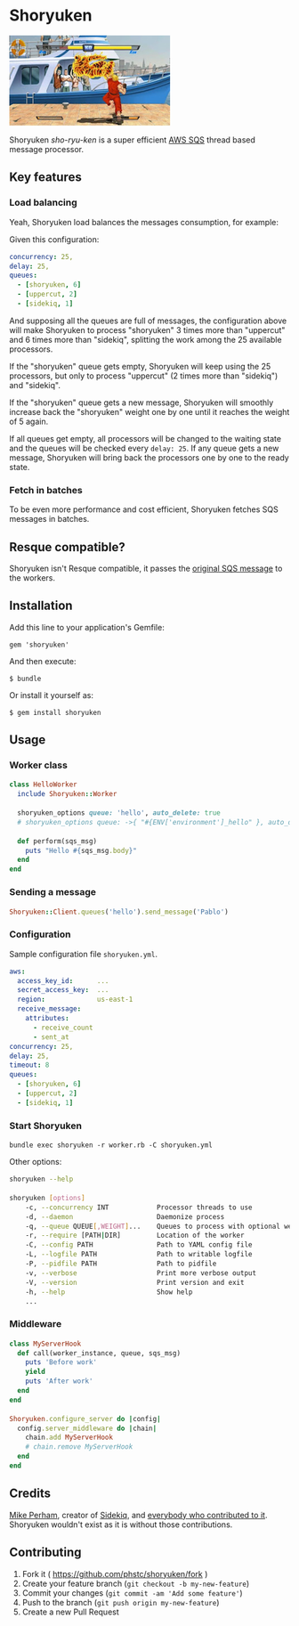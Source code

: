 # Shoryuken

![](shoryuken.jpg)

Shoryuken _sho-ryu-ken_ is a super efficient [AWS SQS](https://aws.amazon.com/sqs/) thread based message processor.

## Key features

### Load balancing

Yeah, Shoryuken load balances the messages consumption, for example:

Given this configuration:

```yaml
concurrency: 25,
delay: 25,
queues:
  - [shoryuken, 6]
  - [uppercut, 2]
  - [sidekiq, 1]
```

And supposing all the queues are full of messages, the configuration above will make Shoryuken to process "shoryuken" 3 times more than "uppercut" and 6 times more than "sidekiq",
splitting the work among the 25 available processors.

If the "shoryuken" queue gets empty, Shoryuken will keep using the 25 processors, but only to process "uppercut" (2 times more than "sidekiq") and "sidekiq".

If the "shoryuken" queue gets a new message, Shoryuken will smoothly increase back the "shoryuken" weight one by one until it reaches the weight of 5 again.

If all queues get empty, all processors will be changed to the waiting state and the queues will be checked every `delay: 25`. If any queue gets a new message, Shoryuken will bring back the processors one by one to the ready state.

### Fetch in batches

To be even more performance and cost efficient, Shoryuken fetches SQS messages in batches.

## Resque compatible?

Shoryuken isn't Resque compatible, it passes the [original SQS message](http://docs.aws.amazon.com/AWSRubySDK/latest/AWS/SQS/ReceivedMessage.html) to the workers.

## Installation

Add this line to your application's Gemfile:

    gem 'shoryuken'

And then execute:

    $ bundle

Or install it yourself as:

    $ gem install shoryuken

## Usage

### Worker class

```ruby
class HelloWorker
  include Shoryuken::Worker

  shoryuken_options queue: 'hello', auto_delete: true
  # shoryuken_options queue: ->{ "#{ENV['environment']_hello" }, auto_delete: true

  def perform(sqs_msg)
    puts "Hello #{sqs_msg.body}"
  end
end
```

### Sending a message

```ruby
Shoryuken::Client.queues('hello').send_message('Pablo')
```

### Configuration

Sample configuration file `shoryuken.yml`.

```yaml
aws:
  access_key_id:      ...
  secret_access_key:  ...
  region:             us-east-1
  receive_message:
    attributes:
      - receive_count
      - sent_at
concurrency: 25,
delay: 25,
timeout: 8
queues:
  - [shoryuken, 6]
  - [uppercut, 2]
  - [sidekiq, 1]
```

### Start Shoryuken

```shell
bundle exec shoryuken -r worker.rb -C shoryuken.yml
```

Other options:

```bash
shoryuken --help

shoryuken [options]
    -c, --concurrency INT            Processor threads to use
    -d, --daemon                     Daemonize process
    -q, --queue QUEUE[,WEIGHT]...    Queues to process with optional weights
    -r, --require [PATH|DIR]         Location of the worker
    -C, --config PATH                Path to YAML config file
    -L, --logfile PATH               Path to writable logfile
    -P, --pidfile PATH               Path to pidfile
    -v, --verbose                    Print more verbose output
    -V, --version                    Print version and exit
    -h, --help                       Show help
    ...
```

### Middleware

```ruby
class MyServerHook
  def call(worker_instance, queue, sqs_msg)
    puts 'Before work'
    yield
    puts 'After work'
  end
end

Shoryuken.configure_server do |config|
  config.server_middleware do |chain|
    chain.add MyServerHook
    # chain.remove MyServerHook
  end
end
```

## Credits

[Mike Perham](https://github.com/mperham), creator of [Sidekiq](https://github.com/mperham/sidekiq), and [everybody who contributed to it](https://github.com/mperham/sidekiq/graphs/contributors). Shoryuken wouldn't exist as it is without those contributions.

## Contributing

1. Fork it ( https://github.com/phstc/shoryuken/fork )
2. Create your feature branch (`git checkout -b my-new-feature`)
3. Commit your changes (`git commit -am 'Add some feature'`)
4. Push to the branch (`git push origin my-new-feature`)
5. Create a new Pull Request
